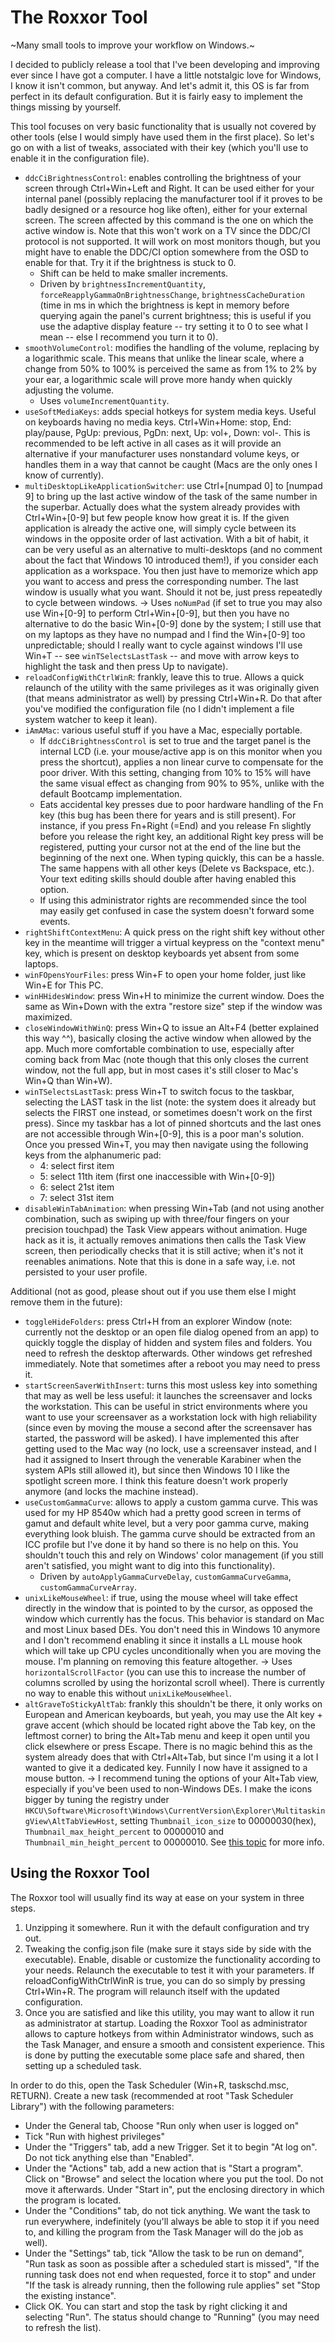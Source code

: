 # The Roxxor Tool

~Many small tools to improve your workflow on Windows.~

I decided to publicly release a tool that I've been developing and improving ever since I have got a computer. I have a little notstalgic love for Windows, I know it isn't common, but anyway. And let's admit it, this OS is far from perfect in its default configuration. But it is fairly easy to implement the things missing by yourself.

This tool focuses on very basic functionality that is usually not covered by other tools (else I would simply have used them in the first place). So let's go on with a list of tweaks, associated with their key (which you'll use to enable it in the configuration file).

- `ddcCiBrightnessControl`: enables controlling the brightness of your screen through Ctrl+Win+Left and Right. It can be used either for your internal panel (possibly replacing the manufacturer tool if it proves to be badly designed or a resource hog like often), either for your external screen. The screen affected by this command is the one on which the active window is. Note that this won't work on a TV since the DDC/CI protocol is not supported. It will work on most monitors though, but you might have to enable the DDC/CI option somewhere from the OSD to enable for that. Try it if the brightness is stuck to 0.
	- Shift can be held to make smaller increments.
	- Driven by `brightnessIncrementQuantity`, `forceReapplyGammaOnBrightnessChange`, `brightnessCacheDuration` (time in ms in which the brightness is kept in memory before querying again the panel's current brightness; this is useful if you use the adaptive display feature -- try setting it to 0 to see what I mean -- else I recommend you turn it to 0).
- `smoothVolumeControl`: modifies the handling of the volume, replacing by a logarithmic scale. This means that unlike the linear scale, where a change from 50% to 100% is perceived the same as from 1% to 2% by your ear, a logarithmic scale will prove more handy when quickly adjusting the volume.
	- Uses `volumeIncrementQuantity`.
- `useSoftMediaKeys`: adds special hotkeys for system media keys. Useful on keyboards having no media keys. Ctrl+Win+Home: stop, End: play/pause, PgUp: previous, PgDn: next, Up: vol+, Down: vol-. This is recommended to be left active in all cases as it will provide an alternative if your manufacturer uses nonstandard volume keys, or handles them in a way that cannot be caught (Macs are the only ones I know of currently).
- `multiDesktopLikeApplicationSwitcher`: use Ctrl+[numpad 0] to [numpad 9] to bring up the last active window of the task of the same number in the superbar. Actually does what the system already provides with Ctrl+Win+[0-9] but few people know how great it is. If the given application is already the active one, will simply cycle between its windows in the opposite order of last activation. With a bit of habit, it can be very useful as an alternative to multi-desktops (and no comment about the fact that Windows 10 introduced them!), if you consider each application as a workspace. You then just have to memorize which app you want to access and press the corresponding number. The last window is usually what you want. Should it not be, just press repeatedly to cycle between windows.
	-> Uses `noNumPad` (if set to true you may also use Win+[0-9] to perform Ctrl+Win+[0-9], but then you have no alternative to do the basic Win+[0-9] done by the system; I still use that on my laptops as they have no numpad and I find the Win+[0-9] too unpredictable; should I really want to cycle against windows I'll use Win+T -- see `winTSelectsLastTask` -- and move with arrow keys to highlight the task and then press Up to navigate).
- `reloadConfigWithCtrlWinR`: frankly, leave this to true. Allows a quick relaunch of the utility with the same privileges as it was originally given (that means administrator as well) by pressing Ctrl+Win+R. Do that after you've modified the configuration file (no I didn't implement a file system watcher to keep it lean).
- `iAmAMac`: various useful stuff if you have a Mac, especially portable.
	- If `ddcCiBrightnessControl` is set to true and the target panel is the internal LCD (i.e. your mouse/active app is on this monitor when you press the shortcut), applies a non linear curve to compensate for the poor driver. With this setting, changing from 10% to 15% will have the same visual effect as changing from 90% to 95%, unlike with the default Bootcamp implementation.
	- Eats accidental key presses due to poor hardware handling of the Fn key (this bug has been there for years and is still present). For instance, if you press Fn+Right (=End) and you release Fn slightly before you release the right key, an additional Right key press will be registered, putting your cursor not at the end of the line but the beginning of the next one. When typing quickly, this can be a hassle. The same happens with all other keys (Delete vs Backspace, etc.). Your text editing skills should double after having enabled this option.
	- If using this administrator rights are recommended since the tool may easily get confused in case the system doesn't forward some events.
- `rightShiftContextMenu`: A quick press on the right shift key without other key in the meantime will trigger a virtual keypress on the "context menu" key, which is present on desktop keyboards yet absent from some laptops.
- `winFOpensYourFiles`: press Win+F to open your home folder, just like Win+E for This PC.
- `winHHidesWindow`: press Win+H to minimize the current window. Does the same as Win+Down with the extra "restore size" step if the window was maximized.
- `closeWindowWithWinQ`: press Win+Q to issue an Alt+F4 (better explained this way ^^), basically closing the active window when allowed by the app. Much more comfortable combination to use, especially after coming back from Mac (note though that this only closes the current window, not the full app, but in most cases it's still closer to Mac's Win+Q than Win+W).
- `winTSelectsLastTask`: press Win+T to switch focus to the taskbar, selecting the LAST task in the list (note: the system does it already but selects the FIRST one instead, or sometimes doesn't work on the first press). Since my taskbar has a lot of pinned shortcuts and the last ones are not accessible through Win+[0-9], this is a poor man's solution. Once you pressed Win+T, you may then navigate using the following keys from the alphanumeric pad:
	- 4: select first item
	- 5: select 11th item (first one inaccessible with Win+[0-9])
	- 6: select 21st item
	- 7: select 31st item
- `disableWinTabAnimation`: when pressing Win+Tab (and not using another combination, such as swiping up with three/four fingers on your precision touchpad) the Task View appears without animation. Huge hack as it is, it actually removes animations then calls the Task View screen, then periodically checks that it is still active; when it's not it reenables animations. Note that this is done in a safe way, i.e. not persisted to your user profile.

Additional (not as good, please shout out if you use them else I might remove them in the future):

- `toggleHideFolders`: press Ctrl+H from an explorer Window (note: currently not the desktop or an open file dialog opened from an app) to quickly toggle the display of hidden and system files and folders. You need to refresh the desktop afterwards. Other windows get refreshed immediately. Note that sometimes after a reboot you may need to press it.
- `startScreenSaverWithInsert`: turns this most usless key into something that may as well be less useful: it launches the screensaver and locks the workstation. This can be useful in strict environments where you want to use your screensaver as a workstation lock with high reliability (since even by moving the mouse a second after the screensaver has started, the password will be asked). I have implemented this after getting used to the Mac way (no lock, use a screensaver instead, and I had it assigned to Insert through the venerable Karabiner when the system APIs still allowed it), but since then Windows 10 I like the spotlight screen more. I think this feature doesn't work properly anymore (and locks the machine instead).
- `useCustomGammaCurve`: allows to apply a custom gamma curve. This was used for my HP 8540w which had a pretty good screen in terms of gamut and default white level, but a very poor gamma curve, making everything look bluish. The gamma curve should be extracted from an ICC profile but I've done it by hand so there is no help on this. You shouldn't touch this and rely on Windows' color management (if you still aren't satisfied, you might want to dig into this functionality).
	- Driven by `autoApplyGammaCurveDelay`, `customGammaCurveGamma`, `customGammaCurveArray`.
- `unixLikeMouseWheel`: if true, using the mouse wheel will take effect directly in the window that is pointed to by the cursor, as opposed the window which currently has the focus. This behavior is standard on Mac and most Linux based DEs. You don't need this in Windows 10 anymore and I don't recommend enabling it since it installs a LL mouse hook which will take up CPU cycles unconditionally when you are moving the mouse. I'm planning on removing this feature altogether.
	-> Uses `horizontalScrollFactor` (you can use this to increase the number of columns scrolled by using the horizontal scroll wheel). There is currently no way to enable this without `unixLikeMouseWheel`.
- `altGraveToStickyAltTab`: frankly this shouldn't be there, it only works on European and American keyboards, but yeah, you may use the Alt key + grave accent (which should be located right above the Tab key, on the leftmost corner) to bring the Alt+Tab menu and keep it open until you click elsewhere or press Escape. There is no magic behind this as the system already does that with Ctrl+Alt+Tab, but since I'm using it a lot I wanted to give it a dedicated key. Funnily I now have it assigned to a mouse button.
	-> I recommend tuning the options of your Alt+Tab view, especially if you've been used to non-Windows DEs. I make the icons bigger by tuning the registry under `HKCU\Software\Microsoft\Windows\CurrentVersion\Explorer\MultitaskingView\AltTabViewHost`, setting `Thumbnail_icon_size` to 00000030(hex), `Thumbnail_max_height_percent` to 00000010 and `Thumbnail_min_height_percent` to 00000010. See [this topic](https://answers.microsoft.com/en-us/insider/forum/insider_wintp-insider_personal/registry-customization-for-multitaskingview-mtv/806a0c84-b203-46fb-b23a-acc82dc0ecce) for more info.




Using the Roxxor Tool
---------------------

The Roxxor tool will usually find its way at ease on your system in three steps.

1. Unzipping it somewhere. Run it with the default configuration and try out.
2. Tweaking the config.json file (make sure it stays side by side with the executable). Enable, disable or customize the functionality according to your needs. Relaunch the executable to test it with your parameters. If reloadConfigWithCtrlWinR is true, you can do so simply by pressing Ctrl+Win+R. The program will relaunch itself with the updated configuration.
3. Once you are satisfied and like this utility, you may want to allow it run as administrator at startup. Loading the Roxxor Tool as administrator allows to capture hotkeys from within Administrator windows, such as the Task Manager, and ensure a smooth and consistent experience. This is done by putting the executable some place safe and shared, then setting up a scheduled task.

In order to do this, open the Task Scheduler (Win+R, taskschd.msc, RETURN). Create a new task (recommended at root "Task Scheduler Library") with the following parameters:
- Under the General tab, Choose "Run only when user is logged on"
- Tick "Run with highest privileges"
- Under the "Triggers" tab, add a new Trigger. Set it to begin "At log on". Do not tick anything else than "Enabled".
- Under the "Actions" tab, add a new action that is "Start a program". Click on "Browse" and select the location where you put the tool. Do not move it afterwards. Under "Start in", put the enclosing directory in which the program is located.
- Under the "Conditions" tab, do not tick anything. We want the task to run everywhere, indefinitely (you'll always be able to stop it if you need to, and killing the program from the Task Manager will do the job as well).
- Under the "Settings" tab, tick "Allow the task to be run on demand", "Run task as soon as possible after a scheduled start is missed", "If the running task does not end when requested, force it to stop" and under "If the task is already running, then the following rule applies" set "Stop the existing instance".
- Click OK. You can start and stop the task by right clicking it and selecting "Run". The status should change to "Running" (you may need to refresh the list).
